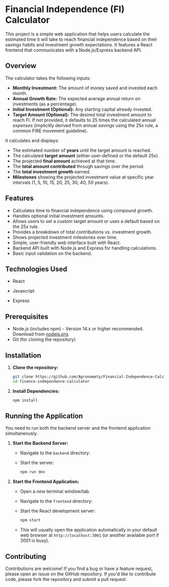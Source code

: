 # Financial Independence (FI) Calculator

This project is a simple web application that helps users calculate the estimated time it will take to reach financial independence based on their savings habits and investment growth expectations. It features a React frontend that communicates with a Node.js/Express backend API.

## Overview

The calculator takes the following inputs:

* **Monthly Investment:** The amount of money saved and invested each month.
* **Annual Growth Rate:** The expected average annual return on investments (as a percentage).
* **Initial Investment (Optional):** Any starting capital already invested.
* **Target Amount (Optional):** The desired total investment amount to reach FI. If not provided, it defaults to 25 times the calculated annual *expenses* (implicitly derived from annual *savings* using the 25x rule, a common FIRE movement guideline).

It calculates and displays:

* The estimated number of **years** until the target amount is reached.
* The calculated **target amount** (either user-defined or the default 25x).
* The projected **final amount** achieved at that time.
* The **total amount contributed** through savings over the period.
* The **total investment growth** earned.
* **Milestones** showing the projected investment value at specific year intervals (1, 5, 10, 15, 20, 25, 30, 40, 50 years).

## Features

* Calculates time to financial independence using compound growth.
* Handles optional initial investment amounts.
* Allows users to set a custom target amount or uses a default based on the 25x rule.
* Provides a breakdown of total contributions vs. investment growth.
* Shows projected investment milestones over time.
* Simple, user-friendly web interface built with React.
* Backend API built with Node.js and Express for handling calculations.
* Basic input validation on the backend.

## Technologies Used

* React

* Javascript

* Express

## Prerequisites

* Node.js (includes npm) - Version 14.x or higher recommended. Download from [nodejs.org](https://nodejs.org/).
* Git (for cloning the repository)

## Installation

1.  **Clone the repository:**
   
    ```bash
    git clone https://github.com/Agronomety/Financial-Independence-Calculator
    cd finance-independance-calculator
    ```

2.  **Install Dependencies:**
   
    ```bash
    npm install
    ```

## Running the Application

You need to run both the backend server and the frontend application simultaneously.

1.  **Start the Backend Server:**

    * Navigate to the `backend` directory:

    * Start the server:
        ```bash
        npm run dev
        ```

2.  **Start the Frontend Application:**

    * Open a *new* terminal window/tab.

    * Navigate to the `frontend` directory:

    * Start the React development server:
        ```bash
        npm start
        ```
    * This will usually open the application automatically in your default web browser at `http://localhost:3001` (or another available port if 3001 is busy).


## Contributing

Contributions are welcome! If you find a bug or have a feature request, please open an issue on the GitHub repository. If you'd like to contribute code, please fork the repository and submit a pull request.
